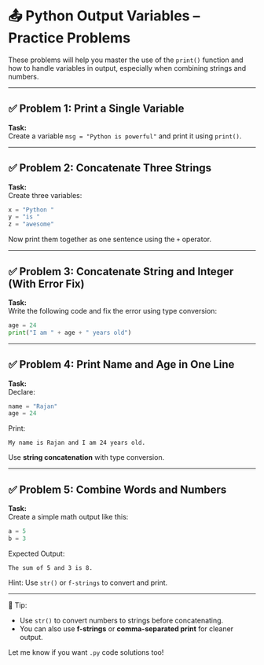 # 📤 Python Output Variables – Practice Problems

These problems will help you master the use of the `print()` function and how to handle variables in output, especially when combining strings and numbers.

---

## ✅ Problem 1: Print a Single Variable

**Task:**  
Create a variable `msg = "Python is powerful"` and print it using `print()`.

---

## ✅ Problem 2: Concatenate Three Strings

**Task:**  
Create three variables:  
```python
x = "Python "
y = "is "
z = "awesome"
```  
Now print them together as one sentence using the `+` operator.

---

## ✅ Problem 3: Concatenate String and Integer (With Error Fix)

**Task:**  
Write the following code and fix the error using type conversion:

```python
age = 24
print("I am " + age + " years old")
```

---

## ✅ Problem 4: Print Name and Age in One Line

**Task:**  
Declare:
```python
name = "Rajan"
age = 24
```
Print:  
```
My name is Rajan and I am 24 years old.
```

Use **string concatenation** with type conversion.

---

## ✅ Problem 5: Combine Words and Numbers

**Task:**  
Create a simple math output like this:

```python
a = 5
b = 3
```

Expected Output:  
```
The sum of 5 and 3 is 8.
```

Hint: Use `str()` or `f-strings` to convert and print.

---

🧠 Tip:
- Use `str()` to convert numbers to strings before concatenating.
- You can also use **f-strings** or **comma-separated print** for cleaner output.

Let me know if you want `.py` code solutions too!

